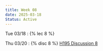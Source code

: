 ```yaml
---
title: Week 08
date: 2025-03-18
Status: Active
---
```


Tue 03/18
: {% lec 8 %}

Thu 03/20
: {% disc 8 %} [H195 Discussion 8](https://docs.google.com/presentation/d/14f49VT93s8Z9yGiQ2dgn0I0DmjevbCIM1iVmDwCm4Uw/edit?usp=drive_link)